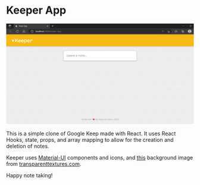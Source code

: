 # Keeper App

<img src="https://github.com/Taranum01/Keeper-App-React/blob/main/KeeperDemo.png" alt="Keeper App Demo" />

This is a simple clone of Google Keep made with React. It uses React Hooks, state, props, and array mapping to allow for the creation and deletion of notes.

Keeper uses [Material-UI](https://material-ui.com/) components and icons, and [this](https://www.transparenttextures.com/patterns/cubes.png) background image from [transparenttextures.com](https://www.transparenttextures.com/).

Happy note taking!

